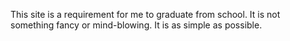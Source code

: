 This site is a requirement for me to graduate from school. It is not something fancy or mind-blowing. It is as simple as possible.
